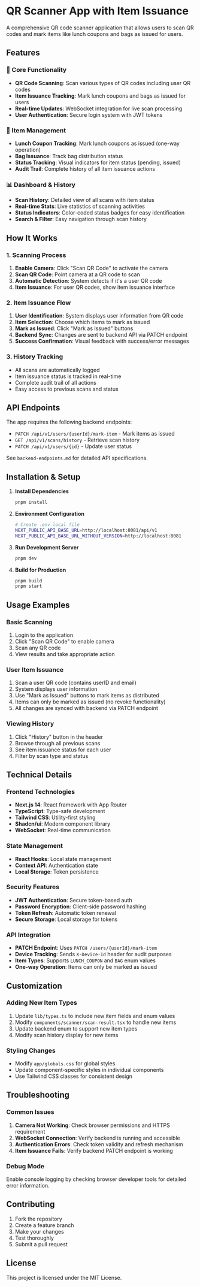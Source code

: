 # QR Scanner App with Item Issuance

A comprehensive QR code scanner application that allows users to scan QR codes and mark items like lunch coupons and bags as issued for users.

## Features

### 🎯 Core Functionality
- **QR Code Scanning**: Scan various types of QR codes including user QR codes
- **Item Issuance Tracking**: Mark lunch coupons and bags as issued for users
- **Real-time Updates**: WebSocket integration for live scan processing
- **User Authentication**: Secure login system with JWT tokens

### 📱 Item Management
- **Lunch Coupon Tracking**: Mark lunch coupons as issued (one-way operation)
- **Bag Issuance**: Track bag distribution status
- **Status Tracking**: Visual indicators for item status (pending, issued)
- **Audit Trail**: Complete history of all item issuance actions

### 📊 Dashboard & History
- **Scan History**: Detailed view of all scans with item status
- **Real-time Stats**: Live statistics of scanning activities
- **Status Indicators**: Color-coded status badges for easy identification
- **Search & Filter**: Easy navigation through scan history

## How It Works

### 1. Scanning Process
1. **Enable Camera**: Click "Scan QR Code" to activate the camera
2. **Scan QR Code**: Point camera at a QR code to scan
3. **Automatic Detection**: System detects if it's a user QR code
4. **Item Issuance**: For user QR codes, show item issuance interface

### 2. Item Issuance Flow
1. **User Identification**: System displays user information from QR code
2. **Item Selection**: Choose which items to mark as issued
3. **Mark as Issued**: Click "Mark as Issued" buttons
4. **Backend Sync**: Changes are sent to backend API via PATCH endpoint
5. **Success Confirmation**: Visual feedback with success/error messages

### 3. History Tracking
- All scans are automatically logged
- Item issuance status is tracked in real-time
- Complete audit trail of all actions
- Easy access to previous scans and status

## API Endpoints

The app requires the following backend endpoints:

- `PATCH /api/v1/users/{userId}/mark-item` - Mark items as issued
- `GET /api/v1/scans/history` - Retrieve scan history
- `PATCH /api/v1/users/{id}` - Update user status

See `backend-endpoints.md` for detailed API specifications.

## Installation & Setup

1. **Install Dependencies**
   ```bash
   pnpm install
   ```

2. **Environment Configuration**
   ```bash
   # Create .env.local file
   NEXT_PUBLIC_API_BASE_URL=http://localhost:8081/api/v1
   NEXT_PUBLIC_API_BASE_URL_WITHOUT_VERSION=http://localhost:8081
   ```

3. **Run Development Server**
   ```bash
   pnpm dev
   ```

4. **Build for Production**
   ```bash
   pnpm build
   pnpm start
   ```

## Usage Examples

### Basic Scanning
1. Login to the application
2. Click "Scan QR Code" to enable camera
3. Scan any QR code
4. View results and take appropriate action

### User Item Issuance
1. Scan a user QR code (contains userID and email)
2. System displays user information
3. Use "Mark as Issued" buttons to mark items as distributed
4. Items can only be marked as issued (no revoke functionality)
5. All changes are synced with backend via PATCH endpoint

### Viewing History
1. Click "History" button in the header
2. Browse through all previous scans
3. See item issuance status for each user
4. Filter by scan type and status

## Technical Details

### Frontend Technologies
- **Next.js 14**: React framework with App Router
- **TypeScript**: Type-safe development
- **Tailwind CSS**: Utility-first styling
- **Shadcn/ui**: Modern component library
- **WebSocket**: Real-time communication

### State Management
- **React Hooks**: Local state management
- **Context API**: Authentication state
- **Local Storage**: Token persistence

### Security Features
- **JWT Authentication**: Secure token-based auth
- **Password Encryption**: Client-side password hashing
- **Token Refresh**: Automatic token renewal
- **Secure Storage**: Local storage for tokens

### API Integration
- **PATCH Endpoint**: Uses `PATCH /users/{userId}/mark-item`
- **Device Tracking**: Sends `X-Device-Id` header for audit purposes
- **Item Types**: Supports `LUNCH_COUPON` and `BAG` enum values
- **One-way Operation**: Items can only be marked as issued

## Customization

### Adding New Item Types
1. Update `lib/types.ts` to include new item fields and enum values
2. Modify `components/scanner/scan-result.tsx` to handle new items
3. Update backend enum to support new item types
4. Modify scan history display for new items

### Styling Changes
- Modify `app/globals.css` for global styles
- Update component-specific styles in individual components
- Use Tailwind CSS classes for consistent design

## Troubleshooting

### Common Issues
1. **Camera Not Working**: Check browser permissions and HTTPS requirement
2. **WebSocket Connection**: Verify backend is running and accessible
3. **Authentication Errors**: Check token validity and refresh mechanism
4. **Item Issuance Fails**: Verify backend PATCH endpoint is working

### Debug Mode
Enable console logging by checking browser developer tools for detailed error information.

## Contributing

1. Fork the repository
2. Create a feature branch
3. Make your changes
4. Test thoroughly
5. Submit a pull request

## License

This project is licensed under the MIT License.
